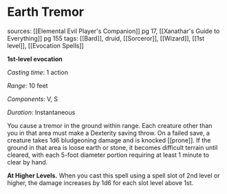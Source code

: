 # Earth Tremor
sources: [[Elemental Evil Player's Companion]] pg 17, [[Xanathar's Guide to Everything]] pg 155
tags: [[Bard]], druid, [[Sorceror]], [[Wizard]], [[1st level]], [[Evocation Spells]]

**1st-level evocation**

*Casting time*: 1 action

*Range*: 10 feet

*Components*: V, S

*Duration*: Instantaneous

You cause a tremor in the ground within range. Each creature other than you in that area must make a Dexterity saving throw. On a failed save, a creature takes 1d6 bludgeoning damage and is knocked [[prone]]. If the ground in that area is loose earth or stone, it becomes difficult terrain until cleared, with each 5-foot diameter portion requiring at least 1 minute to clear by hand.

**At Higher Levels.** When you cast this spell using a spell slot of 2nd level or higher, the damage increases by 1d6 for each slot level above 1st.
